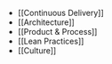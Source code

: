 - [[Continuous Delivery]]
- [[Architecture]]
- [[Product & Process]]
- [[Lean Practices]]
- [[Culture]]
